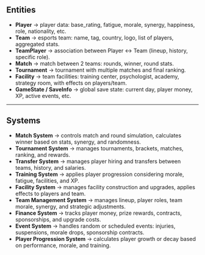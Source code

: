 ## Entities

- **Player** → player data: base_rating, fatigue, morale, synergy, happiness, role, nationality, etc.  
- **Team** → esports team: name, tag, country, logo, list of players, aggregated stats.  
- **TeamPlayer** → association between Player ↔ Team (lineup, history, specific role).  
- **Match** → match between 2 teams: rounds, winner, round stats.  
- **Tournament** → tournament with multiple matches and final ranking.  
- **Facility** → team facilities: training center, psychologist, academy, strategy room, with effects on players/team.  
- **GameState / SaveInfo** → global save state: current day, player money, XP, active events, etc.  

---

## Systems

- **Match System** → controls match and round simulation, calculates winner based on stats, synergy, and randomness.  
- **Tournament System** → manages tournaments, brackets, matches, ranking, and rewards.  
- **Transfer System** → manages player hiring and transfers between teams, history, and salaries.  
- **Training System** → applies player progression considering morale, fatigue, facilities, and XP.  
- **Facility System** → manages facility construction and upgrades, applies effects to players and team.  
- **Team Management System** → manages lineup, player roles, team morale, synergy, and strategic adjustments.  
- **Finance System** → tracks player money, prize rewards, contracts, sponsorships, and upgrade costs.  
- **Event System** → handles random or scheduled events: injuries, suspensions, morale drops, sponsorship contracts.  
- **Player Progression System** → calculates player growth or decay based on performance, morale, and training.  